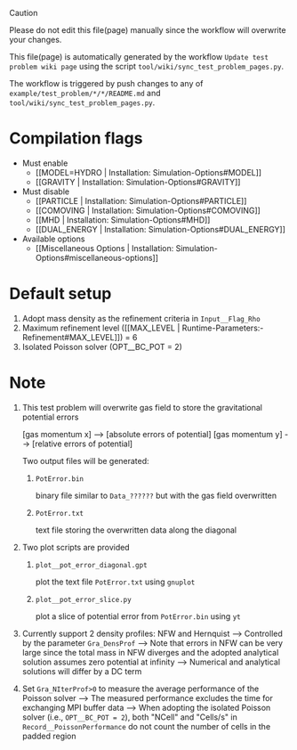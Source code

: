 > [!CAUTION]
> Please do not edit this file(page) manually since the workflow will overwrite your changes.
> 
> This file(page) is automatically generated by the workflow `Update test problem wiki page` using the script `tool/wiki/sync_test_problem_pages.py`.
> 
> The workflow is triggered by push changes to any of `example/test_problem/*/*/README.md` and `tool/wiki/sync_test_problem_pages.py`.


# Compilation flags
- Must enable
   - [[MODEL=HYDRO | Installation: Simulation-Options#MODEL]]
   - [[GRAVITY | Installation: Simulation-Options#GRAVITY]]
- Must disable
   - [[PARTICLE | Installation: Simulation-Options#PARTICLE]]
   - [[COMOVING | Installation: Simulation-Options#COMOVING]]
   - [[MHD | Installation: Simulation-Options#MHD]]
   - [[DUAL_ENERGY | Installation: Simulation-Options#DUAL_ENERGY]]
- Available options
   - [[Miscellaneous Options | Installation: Simulation-Options#miscellaneous-options]]


# Default setup
1. Adopt mass density as the refinement criteria in `Input__Flag_Rho`
2. Maximum refinement level ([[MAX_LEVEL | Runtime-Parameters:-Refinement#MAX_LEVEL]]) = 6
3. Isolated Poisson solver (OPT__BC_POT = 2)


# Note
1. This test problem will overwrite gas field to store the gravitational potential errors

   [gas momentum x] --> [absolute errors of potential]
   [gas momentum y] --> [relative errors of potential]

   Two output files will be generated:
   1. `PotError.bin`

      binary file similar to `Data_??????` but with the gas field overwritten

   2. `PotError.txt`

      text file storing the overwritten data along the diagonal

2. Two plot scripts are provided
   1. `plot__pot_error_diagonal.gpt`

      plot the text file `PotError.txt` using `gnuplot`

   2. `plot__pot_error_slice.py`

      plot a slice of potential error from `PotError.bin` using `yt`

3. Currently support 2 density profiles: NFW and Hernquist
   --> Controlled by the parameter `Gra_DensProf`
   --> Note that errors in NFW can be very large since the total mass in NFW diverges and the adopted analytical
       solution assumes zero potential at infinity
       --> Numerical and analytical solutions will differ by a DC term

4. Set `Gra_NIterProf>0` to measure the average performance of the Poisson solver
   --> The measured performance excludes the time for exchanging MPI buffer data
   -->  When adopting the isolated Poisson solver (i.e., `OPT__BC_POT = 2`), both "NCell" and "Cells/s"
        in `Record__PoissonPerformance` do not count the number of cells in the padded region
